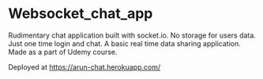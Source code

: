 # Websocket_chat_app

Rudimentary chat application built with socket.io. No storage for users data. Just one time login and chat. A basic real time data sharing 
application. Made as a part of Udemy course.

Deployed at  https://arun-chat.herokuapp.com/
